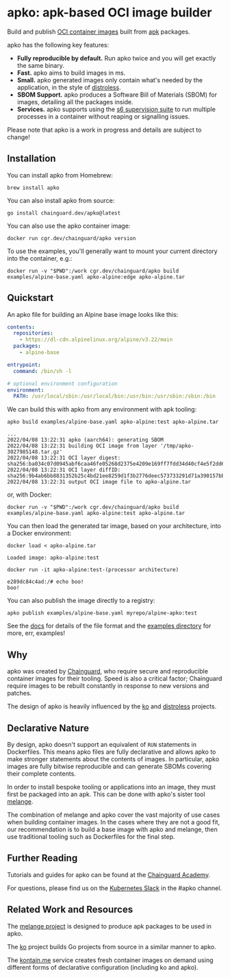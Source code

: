 # apko: apk-based OCI image builder

Build and publish [OCI container images](https://opencontainers.org/) built from [apk](https://wiki.alpinelinux.org/wiki/Package_management) packages.

apko has the following key features:

 - **Fully reproducible by default.** Run apko twice and you will get exactly the same binary.
 - **Fast.** apko aims to build images in ms.
 - **Small.** apko generated images only contain what's needed by the application,
   in the style of [distroless](https://github.com/GoogleContainerTools/distroless).
 - **SBOM Support.** apko produces a Software Bill of Materials (SBOM) for images, detailing all the packages inside.
 - **Services.** apko supports using the [s6 supervision suite](https://skarnet.org/software/s6) to run multiple processes
   in a container without reaping or signalling issues.

Please note that apko is a work in progress and details are subject to change!

## Installation

You can install apko from Homebrew:

```shell
brew install apko
```

You can also install apko from source:

```shell
go install chainguard.dev/apko@latest
```

You can also use the apko container image:

```shell
docker run cgr.dev/chainguard/apko version
```

To use the examples, you'll generally want to mount your current directory into the container, e.g.:

```shell
docker run -v "$PWD":/work cgr.dev/chainguard/apko build examples/alpine-base.yaml apko-alpine:edge apko-alpine.tar
```

## Quickstart

An apko file for building an Alpine base image looks like this:

```yaml
contents:
  repositories:
    - https://dl-cdn.alpinelinux.org/alpine/v3.22/main
  packages:
    - alpine-base

entrypoint:
  command: /bin/sh -l

# optional environment configuration
environment:
  PATH: /usr/local/sbin:/usr/local/bin:/usr/bin:/usr/sbin:/sbin:/bin
```
We can build this with apko from any environment with apk tooling:

```shell
apko build examples/alpine-base.yaml apko-alpine:test apko-alpine.tar
```
```
...
2022/04/08 13:22:31 apko (aarch64): generating SBOM
2022/04/08 13:22:31 building OCI image from layer '/tmp/apko-3027985148.tar.gz'
2022/04/08 13:22:31 OCI layer digest: sha256:ba034c07d0945abf6caa46fe05268d2375e4209e169ff7fdd34d40cf4e5f2dd6
2022/04/08 13:22:31 OCI layer diffID: sha256:9b4ab6bb8831352b25c4bd21ee8259d1f3b2776deec573733291d71a390157bb
2022/04/08 13:22:31 output OCI image file to apko-alpine.tar
```

or, with Docker:

```shell
docker run -v "$PWD":/work cgr.dev/chainguard/apko build examples/alpine-base.yaml apko-alpine:test apko-alpine.tar
```

You can then load the generated tar image, based on your architecture, into a Docker environment:

```shell
docker load < apko-alpine.tar
```
```shell
Loaded image: apko-alpine:test
```
```shell
docker run -it apko-alpine:test-(processor architecture)
```
```
e289dc84c4ad:/# echo boo!
boo!
```

You can also publish the image directly to a registry:

```shell
apko publish examples/alpine-base.yaml myrepo/alpine-apko:test
```

See the [docs](./docs/apko_file.md) for details of the file format and the [examples directory](./examples) for more, err, examples!

## Why

apko was created by [Chainguard](https://www.chainguard.dev), who require secure and reproducible
container images for their tooling. Speed is also a critical factor; Chainguard require images to be
rebuilt constantly in response to new versions and patches.

The design of apko is heavily influenced by the [ko](https://github.com/google/ko) and
[distroless](https://github.com/GoogleContainerTools/distroless) projects.

## Declarative Nature

By design, apko doesn't support an equivalent of `RUN` statements in Dockerfiles. This means apko
files are fully declarative and allows apko to make stronger statements about the contents of images.
In particular, apko images are fully bitwise reproducible and can generate SBOMs covering their
complete contents.

In order to install bespoke tooling or applications into an image, they must first be packaged into
an apk. This can be done with apko's sister tool [melange](https://github.com/chainguard-dev/melange).

The combination of melange and apko cover the vast majority of use cases when building container
images. In the cases where they are not a good fit, our recommendation is to build a base image with
apko and melange, then use traditional tooling such as Dockerfiles for the final step.

## Further Reading

Tutorials and guides for apko can be found at the [Chainguard Academy](https://edu.chainguard.dev/open-source/apko/).

For questions, please find us on the [Kubernetes Slack](https://kubernetes.slack.com/) in the #apko channel.

## Related Work and Resources

The [melange project](https://github.com/chainguard-dev/melange) is designed to produce apk packages to be used in apko.

The [ko](https://github.com/google/ko) project builds Go projects from source in a similar manner to apko.

The [kontain.me](https://github.com/imjasonh/kontain.me) service creates fresh container images on
demand using different forms of declarative configuration (including ko and apko).
